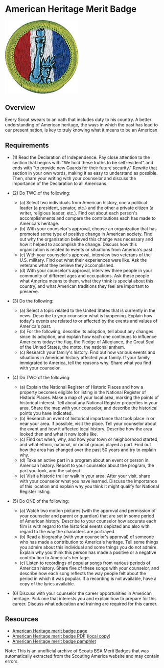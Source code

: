 

# American Heritage Merit Badge

![American Heritage Merit Badge](images/american-heritage-merit-badge.jpg)

## Overview



Every Scout swears to an oath that includes duty to his country. A better understanding of American heritage, the ways in which the past has lead to our present nation, is key to truly knowing what it means to be an American.

## Requirements

* (1) Read the Declaration of Independence.  Pay close attention to the section that begins with "We hold these truths to be self-evident" and ends with "to provide new Guards for their future security." Rewrite that section in your own words, making it as easy to understand as possible.  Then, share your writing with your counselor and discuss the importance of the Declaration to all Americans.
* (2) Do TWO of the following:
    * (a) Select two individuals from American history, one a political leader (a president, senator, etc.) and the other a private citizen (a writer, religious leader, etc.). Find out about each person's accomplishments and compare the contributions each has made to America's heritage.
    * (b) With your counselor's approval, choose an organization that has promoted some type of positive change in American society. Find out why the organization believed this change was necessary and how it helped to accomplish the change. Discuss how this organization is related to events or situations from America's past.
    * (c) With your counselor's approval, interview two veterans of the U.S. military. Find out what their experiences were like. Ask the veterans what they believe they accomplished.
    * (d) With your counselor's approval, interview three people in your community of different ages and occupations. Ask these people what America means to them, what they think is special about this country, and what American traditions they feel are important to preserve.


* (3) Do the following:
    * (a) Select a topic related to the United States that is currently in the news. Describe to your counselor what is happening. Explain how today's events are related to or affected by the events and values of America's past.
    * (b) For the following, describe its adoption, tell about any changes since its adoption, and explain how each one continues to influence Americans today: the flag, the Pledge of Allegiance, the Great Seal of the United States, the motto, the national anthem.
    * (c) Research your family's history. Find out how various events and situations in American history affected your family. If your family immigrated to America, tell the reasons why. Share what you find with your counselor.


* (4) Do TWO of the following:
    * (a) Explain the National Register of Historic Places and how a property becomes eligible for listing in the National Register of Historic Places. Make a map of your local area, marking the points of historical interest. Tell about any National Register properties in your area. Share the map with your counselor, and describe the historical points you have indicated.
    * (b) Research an event of historical importance that took place in or near your area. If possible, visit the place. Tell your counselor about the event and how it affected local history. Describe how the area looked then and what it now looks like.
    * (c) Find out when, why, and how your town or neighborhood started, and what ethnic, national, or racial groups played a part. Find out how the area has changed over the past 50 years and try to explain why.
    * (d) Take an active part in a program about an event or person in American history. Report to your counselor about the program, the part you took, and the subject.
    * (e) Visit a historic trail or walk in your area. After your visit, share with your counselor what you have learned. Discuss the importance of this location and explain why you think it might qualify for National Register listing.


* (5) Do ONE of the following:
    * (a) Watch two motion pictures (with the approval and permission of your counselor and parent or guardian) that are set in some period of American history. Describe to your counselor how accurate each film is with regard to the historical events depicted and also with regard to the way the characters are portrayed.
    * (b) Read a biography (with your counselor's approval) of someone who has made a contribution to America's heritage. Tell some things you admire about this individual and some things you do not admire. Explain why you think this person has made a positive or a negative contribution to America's heritage.
    * (c) Listen to recordings of popular songs from various periods of American history. Share five of these songs with your counselor, and describe how each song reflects the way people felt about the period in which it was popular. If a recording is not available, have a copy of the lyrics available.


* (6) Discuss with your counselor the career opportunities in American heritage. Pick one that interests you and explain how to prepare for this career. Discuss what education and training are required for this career.


## Resources

- [American Heritage merit badge page](https://www.scouting.org/merit-badges/american-heritage/)
- [American Heritage merit badge PDF](https://filestore.scouting.org/filestore/Merit_Badge_ReqandRes/Pamphlets/American%20Heritage_2025.pdf) ([local copy](files/american-heritage-merit-badge.pdf))
- [American Heritage merit badge pamphlet](https://www.scoutshop.org/american-heritage-merit-badge-pamphlet-654548.html)

Note: This is an unofficial archive of Scouts BSA Merit Badges that was automatically extracted from the Scouting America website and may contain errors.